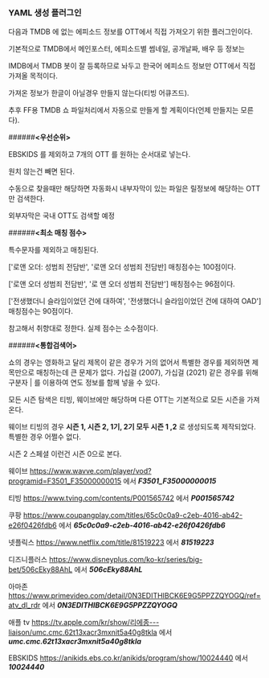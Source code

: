 ### YAML 생성 플러그인


다음과 TMDB 에 없는 에피소드 정보를 OTT에서 직접 가져오기 위한 플러그인이다.

기본적으로 TMDB에서 메인포스터, 에피소드별 썸네일, 공개날짜, 배우 등 정보는

IMDB에서 TMDB 봇이 잘 등록하므로 놔두고 한국어 에피소드 정보만 OTT에서 직접 가져올 목적이다.

가져온 정보가 한글이 아닐경우 만들지 않는다(티빙 어큐즈드).

추후 FF용 TMDB 쇼 파일처리에서 자동으로 만들게 할 계획이다(언제 만들지는 모른다).


######**<우선순위>**


EBSKIDS 를 제외하고 7개의 OTT 를 원하는 순서대로 넣는다.


원치 않는건 빼면 된다.


수동으로 찾을때만 해당하면 자동화시 내부자막이 있는 파일은 릴정보에 해당하는 OTT만 검색한다.


외부자막은 국내 OTT도 검색할 예정


######**<최소 매칭 점수>**


특수문자를 제외하고 매칭된다.


['로앤 오더: 성범죄 전담반', '로앤 오더 성범죄 전담반] 매칭점수는 100점이다.

['로앤 오더 성범죄 전담반', '로 앤 오더 성범죄 전담반'] 매칭점수는 96점이다.

['전생했더니 슬라임이었던 건에 대하여', '전생했더니 슬라임이었던 건에 대하여 OAD'] 매칭점수는 90점이다.


참고해서 취향대로 정한다. 실제 점수는 소수점이다.


######**<통합검색어>**

쇼의 경우는 영화하고 달리 제목이 같은 경우가 거의 없어서 특별한 경우를 제외하면 제목만으로 매칭하는데 큰 문제가 없다. 가십걸 (2007), 가십걸 (2021) 같은 경우를 위해 구분자 | 를 이용하여 연도 정보를 함께 넣을 수 있다.

모든 시즌 탐색은 티빙, 웨이브에만 해당하며 다른 OTT는 기본적으로 모든 시즌을 가져온다.

웨이브 티빙의 경우 **시즌 1, 시즌 2, 1기, 2기 모두 시즌 1 ,2** 로 생성되도록 제작되었다. 특별한 경우 어쩔수 없다.

시즌 2 스페셜 이런건 시즌 0으로 본다.

웨이브 https://www.wavve.com/player/vod?programid=F3501_F35000000015 에서 ***F3501_F35000000015***

티빙 https://www.tving.com/contents/P001565742 에서 ***P001565742***

쿠팡 https://www.coupangplay.com/titles/65c0c0a9-c2eb-4016-ab42-e26f0426fdb6 에서 ***65c0c0a9-c2eb-4016-ab42-e26f0426fdb6***

넷플릭스 https://www.netflix.com/title/81519223 에서 ***81519223***

디즈니플러스 https://www.disneyplus.com/ko-kr/series/big-bet/506cEky88AhL 에서 ***506cEky88AhL***

아마존 https://www.primevideo.com/detail/0N3EDITHIBCK6E9G5PPZZQYOGQ/ref=atv_dl_rdr 에서 ***0N3EDITHIBCK6E9G5PPZZQYOGQ***

애플 tv https://tv.apple.com/kr/show/리에종---liaison/umc.cmc.62t13xacr3mxnit5a40g8tkla 에서 ***umc.cmc.62t13xacr3mxnit5a40g8tkla***

EBSKIDS https://anikids.ebs.co.kr/anikids/program/show/10024440 에서 ***10024440***

